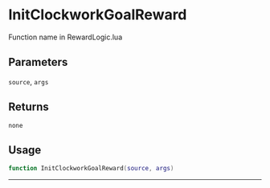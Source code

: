 # InitClockworkGoalReward
Function name in RewardLogic.lua
## Parameters
`source`, `args`
## Returns
`none`
## Usage
```lua
function InitClockworkGoalReward(source, args)
```
---

